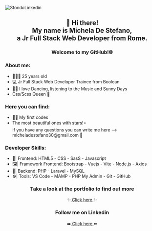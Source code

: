 
![SfondoLinkedin](https://github.com/Michela30/Michela30/assets/128288972/b8f8707a-1c65-4367-8951-dead838b5ef0)

<h2 align="center"> 👋 Hi there! <br> My name is Michela De Stefano, <br>
  a Jr Full Stack Web Developer from Rome.</h2>
  <h3 align="center"> Welcome to my GitHub!🌐</h3>

<h3>
  About me:
</h3>
<ul>
  <li> 👱🏻‍♀️ 25 years old</li>
  <li> 💻 Jr Full Stack Web Developer Trainee from Boolean</li>
  <li> 💃🏼 I love Dancing, listening to the Music and Sunny Days</li>
  <li> Css/Scss Queen 👑</li>
</ul>

<h3>
 Here you can find:
</h3>

<ul>
  <li>👩‍💻 My first codes </li>
  <li> The most beautiful ones with stars!⭐ </li>
  If you have any questions you can write me here --> micheladestefano30@gmail.com 📧
</ul>

<h3>
 Developer Skills:
</h3>

<ul>
  <li> 🎨| Frontend: HTML5 - CSS - SasS - Javascript </li>
  <li> 🖼️| Framework Frontend: Bootstrap - Vuejs - Vite - Node.js - Axios </li>
  <li> 🔣| Backend: PHP - Laravel - MySQL </li>
  <li> ⚙️| Tools: VS Code - MAMP - PHP My Admin - Git - GitHub  </li>
</ul>

<h3 align="center" style="color="green"" >
  Take a look at the portfolio to find out more
  </h3>
  <div align="center">
    ✨<a href="https://michela30.github.io/myportfolio/" > Click here </a>✨
  </div>


  <h3 align="center" style="color="green"" >Follow me on Linkedin
  </h3>
  <div align="center">
    ➡️<a href="https://www.linkedin.com/in/michela-de-stefano/" > Click here </a>⬅️
  </div>


